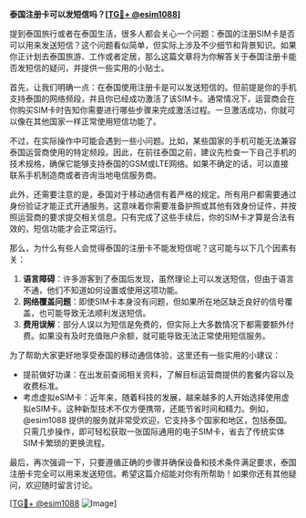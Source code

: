 **泰国注册卡可以发短信吗？[[TG💪+ @esim1088](https://t.me/s/esim1088)]**

提到泰国旅行或者在泰国生活，很多人都会关心一个问题：泰国的注册SIM卡是否可以用来发送短信？这个问题看似简单，但实际上涉及不少细节和背景知识。如果你正计划去泰国旅游、工作或者定居，那么这篇文章将为你解答关于泰国注册卡能否发短信的疑问，并提供一些实用的小贴士。

首先，让我们明确一点：在泰国使用注册卡是可以发送短信的。但前提是你的手机支持泰国的网络频段，并且你已经成功激活了该SIM卡。通常情况下，运营商会在你购买SIM卡时告知你需要进行哪些步骤来完成激活过程。一旦激活成功，你就可以像在其他国家一样正常使用短信功能了。

不过，在实际操作中可能会遇到一些小问题。比如，某些国家的手机可能无法兼容泰国运营商使用的特定频段。因此，在前往泰国之前，建议先检查一下自己手机的技术规格，确保它能够支持泰国的GSM或LTE网络。如果不确定的话，可以直接联系手机制造商或者咨询当地电信服务商。

此外，还需要注意的是，泰国对于移动通信有着严格的规定。所有用户都需要通过身份验证才能正式开通服务。这意味着你需要准备护照或其他有效身份证件，并按照运营商的要求提交相关信息。只有完成了这些手续后，你的SIM卡才算是合法有效的，短信功能才会正常运行。

那么，为什么有些人会觉得泰国的注册卡不能发短信呢？这可能与以下几个因素有关：

1. **语言障碍**：许多游客到了泰国后发现，虽然理论上可以发送短信，但由于语言不通，他们不知道如何设置或使用这项功能。
2. **网络覆盖问题**：即使SIM卡本身没有问题，但如果所在地区缺乏良好的信号覆盖，也可能导致无法顺利发送短信。
3. **费用误解**：部分人误以为短信是免费的，但实际上大多数情况下都需要额外付费。如果没有及时充值账户余额，就可能导致无法正常使用短信服务。

为了帮助大家更好地享受泰国的移动通信体验，这里还有一些实用的小建议：

- 提前做好功课：在出发前查阅相关资料，了解目标运营商提供的套餐内容以及收费标准。
- 考虑虚拟eSIM卡：近年来，随着科技的发展，越来越多的人开始选择使用虚拟eSIM卡。这种新型技术不仅方便携带，还能节省时间和精力。例如，@esim1088 提供的服务就非常受欢迎，它支持多个国家和地区，包括泰国。只需几步操作，即可轻松获取一张国际通用的电子SIM卡，省去了传统实体SIM卡繁琐的更换流程。
  
最后，再次强调一下，只要遵循正确的步骤并确保设备和技术条件满足要求，泰国注册卡完全可以用来发送短信。希望这篇介绍能对你有所帮助！如果你还有其他疑问，欢迎随时留言讨论。

[[TG💪+ @esim1088](https://t.me/s/esim1088) ![Image](https://i.postimg.cc/4NQfJmqS/Snipaste-2025-05-13-00-14-12.png)]